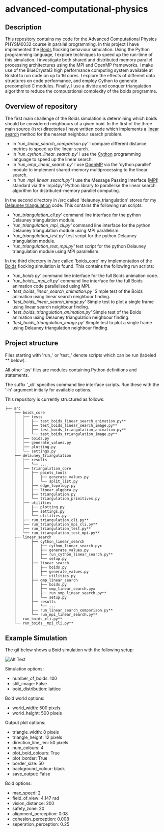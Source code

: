 # advanced-computational-physics

## Description
This repository contains my code for the Advanced Computational Physics PHYSM0032 course in parallel programming.
In this project I have implemented the [Boids](https://en.wikipedia.org/wiki/Boids) flocking behaviour simulation. Using the Python programming language, I explore techniques to speed up the run-time of this simulation. I investigate both shared and distributed memory parallel processing architectures using the MPI and OpenMP frameworks. I make use of the BlueCrystal3 high performance computing system available at Bristol to run code on up to 16 cores. I explore the effects of different data structures on code performance, and employ Cython to generate precompiled C modules. Finally, I use a divide and conquer triangulation algorithm to reduce the computational complexity of the boids programme. 

## Overview of repository

The first main challenge of the Boids simulation is determining which boids should be considered neighbours of a given boid.
In the first of the three main source (/src) directories I have written code which implements a [linear search](https://en.wikipedia.org/wiki/Nearest_neighbor_search#Linear_search) method for the nearest neighbour search problem. 

* In *'run_linear_search_comparison.py'* I compare different distance metrics to speed up the linear search. 
* In *'run_cython_linear_search.py'* I use the [Cython](https://en.wikipedia.org/wiki/Cython) programming language to speed up the linear search.
* In *'run_omp_linear_search.py'* I use [OpenMP](https://en.wikipedia.org/wiki/OpenMP) via the 'cython.parallel' module to implement shared-memory multiprocessing to the linear search.
* In *'run_mpi_linear_search.py'* I use the Message Passing Interface ([MPI](https://en.wikipedia.org/wiki/Message_Passing_Interface)) standard via the 'mpi4py' Python library to parallelise the linear search algorithm for distributed-memory parallel computing.

In the second directory in /src called 'delauney_triangulation' stores for my [Delauney triangulation](https://en.wikipedia.org/wiki/Delaunay_triangulation) code. This contains the following run scripts:

* *'run_triangulation_cli.py'* command line interface for the python Delauney triangulation module.
* *'run_triangulation_mpi_cli.py'* command line interface for the python Delauney triangulation module using MPI parallelism.
* *'run_triangulation_test.py'* test script for the python Delauney triangulation module.
* *'run_triangulation_test_mpi.py'* test script for the python Delauney triangulation module using MPI parallelism.

In the third directory in /src called 'boids_core' my implementation of the [Boids](https://en.wikipedia.org/wiki/Boids) flocking simulation is found.  This contains the following run scripts:

* *'run_boids.py'* command line interface for the full Boids animation code.
* *'run_boids__mpi_cli.py'* command line interface for the full Boids animation code parallelised using MPI.
* *'test_boids_linear_search_animation.py'* Simple test of the Boids animation using linear search neighbour finding.
* *'test_boids_linear_search_image.py'* Simple test to plot a single frame using linear search neighbour finding.
* *'test_boids_triangulation_animation.py'* Simple test of the Boids animation using Delauney triangulation neighbour finding.
* *'test_boids_triangulation_image.py'*  Simple test to plot a single frame using Delauney triangulation neighbour finding.

## Project structure

Files starting with 'run_' or 'test_' denote scripts which can be run (labeled ** below).

All other '.py' files are modules containing Python definitions and statements.

The suffix '_cli' specifies command line interface scripts. Run these with the '-h' argument initially for available options. 

This repository is currently structured as follows:

    ├── src                   
        ├── boids_core
        │   ├── tests
        │   │   ├── test_boids_linear_search_animation.py**
        │   │   ├── test_boids_linear_search_image.py**
        │   │   ├── test_boids_triangulation_animation.py**
        │   │   └── test_boids_triangulation_image.py**
        │   ├── boids.py
        │   ├── generate_values.py
        │   ├── plotting.py
        │   └── settings.py
        ├── delauney_triangulation
        │   ├── results
        │   │   └── ...
        │   ├── triangulation_core
        │   │   ├── points_tools
        │   │   │   ├── generate_values.py
        │   │   │   └── split_list.py
        │   │   ├── edge_topology.py
        │   │   ├── linear_algebra.py
        │   │   ├── triangulation.py
        │   │   └── triangulation_primitives.py
        │   ├── utilities
        │   │   ├── plotting.py
        │   │   ├── settings.py
        │   │   └── utilities.py
        │   ├── run_triangulation_cli.py**
        │   ├── run_triangulation_mpi_cli.py**
        │   ├── run_triangulation_test.py**
        │   └── run_triangulation_test_mpi.py**
        ├── linear_search
        │       ├── cython_linear_search
        │       │   ├── cython_linear_search.pyx
        │       │   ├── generate_values.py
        │       │   ├── run_cython_linear_search.py**
        │       │   └── setup.py
        │       ├── linear_search
        │       │   ├── boids.py
        │       │   ├── generate_values.py
        │       │   └── utilities.py
        │       ├── omp_linear_search
        │       │   ├── boids.py
        │       │   ├── omp_linear_search.pyx
        │       │   ├── run_omp_linear_search.py**
        │       │   └── setup.py
        │       ├── results
        │       │   └── ...
        │       ├── run_linear_search_comparison.py**
        │       └── run_mpi_linear_search.py**
        │   run_boids_cli.py**
        └── run_boids__mpi_cli.py**
        
## Example Simulation

The gif below shows a Boid simulation with the following setup:

![Alt Text](https://github.com/V-Hill/advanced-computational-physics/blob/main/src/boids_core/tests/100_boid_simulation.gif)

Simulation options:
- number_of_boids: 100
- still_image: False
- boid_distribution: lattice
    
Boid world options:
- world_width:            500 pixels
- world_height:           500 pixels
    
Output plot options:
- triangle_width:         8 pixels
- triangle_height:        12 pixels
- direction_line_len:     50 pixels
- num_colours:            4
- plot_boid_colours:      True
- plot_border:           True
- border_size:            50
- background_colour:      black
- save_output:            False
    
Boid options:
- max_speed:              2
- field_of_view:          4.147 rad
- vision_distance:        200
- safety_zone:            20
- alignment_perception:   0.08
- cohesion_perception:    0.008
- seperation_perception:  0.25
